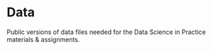 # Data

Public versions of data files needed for the Data Science in Practice materials & assignments.